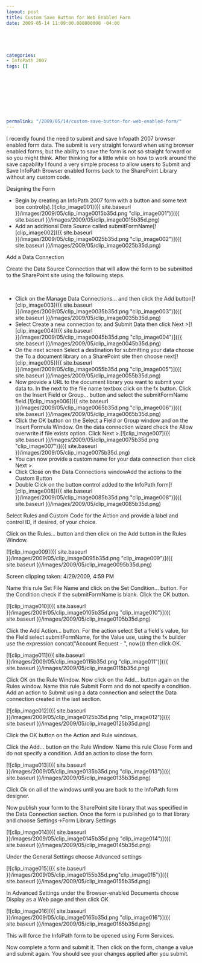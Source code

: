 ```yaml
---
layout: post
title: Custom Save Button for Web Enabled Form
date: 2009-05-14 11:09:00.000000000 -04:00





categories:
- InfoPath 2007
tags: []

  


  
  
  
  
  
permalink: "/2009/05/14/custom-save-button-for-web-enabled-form/"
---
```

I recently found the need to submit and save Infopath 2007 browser enabled form data. The submit is very straight forward when using browser enabled forms, but the ability to save the form is not so straight forward or so you might think. After thinking for a little while on how to work around the save capability I found a very simple process to allow users to Submit and Save InfoPath Browser enabled forms back to the SharePoint Library without any custom code.

Designing the Form

- Begin by creating an InfoPath 2007 form with a button and some text box control(s).[![clip_image001]({{ site.baseurl }}/images/2009/05/clip_image0015b35d.png "clip\_image001")]({{ site.baseurl }}/images/2009/05/clip_image0015b35d.png)
- Add an additional Data Source called submitFormName[![clip_image002]({{ site.baseurl }}/images/2009/05/clip_image0025b35d.png "clip\_image002")]({{ site.baseurl }}/images/2009/05/clip_image0025b35d.png)

Add a Data Connection

Create the Data Source Connection that will allow the form to be submitted to the SharePoint site using the following steps.

&nbsp;

- Click on the Manage Data Connections… and then click the Add button[![clip_image003]({{ site.baseurl }}/images/2009/05/clip_image0035b35d.png "clip\_image003")]({{ site.baseurl }}/images/2009/05/clip_image0035b35d.png)
- Select Create a new connection to: and Submit Data then click Next \>[![clip_image004]({{ site.baseurl }}/images/2009/05/clip_image0045b35d.png "clip\_image004")]({{ site.baseurl }}/images/2009/05/clip_image0045b35d.png)
- On the next screen Select a destination for submitting your data choose the To a document library on a SharePoint site then choose next[![clip_image005]({{ site.baseurl }}/images/2009/05/clip_image0055b35d.png "clip\_image005")]({{ site.baseurl }}/images/2009/05/clip_image0055b35d.png)
- Now provide a URL to the document library you want to submit your data to. In the next to the file name textbox click on the fx button. Click on the Insert Field or Group… button and select the submitFormName field.[![clip_image006]({{ site.baseurl }}/images/2009/05/clip_image0065b35d.png "clip\_image006")]({{ site.baseurl }}/images/2009/05/clip_image0065b35d.png)
- Click the OK button on the Select a Field or Group window and on the Insert Formula Window. On the data connection wizard check the Allow overwrite if file exists option. Click Next \>.[![clip_image007]({{ site.baseurl }}/images/2009/05/clip_image0075b35d.png "clip\_image007")]({{ site.baseurl }}/images/2009/05/clip_image0075b35d.png)
- You can now provide a custom name for your data connection then click Next \>.
- Click Close on the Data Connections windowAdd the actions to the Custom Button
- Double Click on the button control added to the InfoPath form[![clip_image008]({{ site.baseurl }}/images/2009/05/clip_image0085b35d.png "clip\_image008")]({{ site.baseurl }}/images/2009/05/clip_image0085b35d.png)

Select Rules and Custom Code for the Action and provide a label and control ID, if desired, of your choice.

Click on the Rules… button and then click on the Add button in the Rules Window.

[![clip_image009]({{ site.baseurl }}/images/2009/05/clip_image0095b35d.png "clip\_image009")]({{ site.baseurl }}/images/2009/05/clip_image0095b35d.png)

Screen clipping taken: 4/29/2009, 4:59 PM

Name this rule Set File Name and click on the Set Condition… button. For the Condition check if the submitFormName is blank. Click the OK button.

[![clip_image010]({{ site.baseurl }}/images/2009/05/clip_image0105b35d.png "clip\_image010")]({{ site.baseurl }}/images/2009/05/clip_image0105b35d.png)

Click the Add Action… button. For the action select Set a field's value, for the Field select submitFormName, for the Value use, using the fx builder use the expression concat("Account Request - ", now()) then click OK.

[![clip_image011]({{ site.baseurl }}/images/2009/05/clip_image0115b35d.png "clip\_image011")]({{ site.baseurl }}/images/2009/05/clip_image0115b35d.png)

Click OK on the Rule Window. Now click on the Add… button again on the Rules window. Name this rule Submit Form and do not specify a condition. Add an action to Submit using a data connection and select the Data connection created in the last section.

[![clip_image012]({{ site.baseurl }}/images/2009/05/clip_image0125b35d.png "clip\_image012")]({{ site.baseurl }}/images/2009/05/clip_image0125b35d.png)

Click the OK button on the Action and Rule windows.

Click the Add… button on the Rule Window. Name this rule Close Form and do not specify a condition. Add an action to close the form.

[![clip_image013]({{ site.baseurl }}/images/2009/05/clip_image0135b35d.png "clip\_image013")]({{ site.baseurl }}/images/2009/05/clip_image0135b35d.png)

Click Ok on all of the windows until you are back to the InfoPath form designer.

Now publish your form to the SharePoint site library that was specified in the Data Connection section. Once the form is published go to that library and choose Settings-\>Form Library Settings

[![clip_image014]({{ site.baseurl }}/images/2009/05/clip_image0145b35d.png "clip\_image014")]({{ site.baseurl }}/images/2009/05/clip_image0145b35d.png)

Under the General Settings choose Advanced settings

[![clip_image015]({{ site.baseurl }}/images/2009/05/clip_image0155b35d.png"clip\_image015")]({{ site.baseurl }}/images/2009/05/clip_image0155b35d.png)

In Advanced Settings under the Browser-enabled Documents choose Display as a Web page and then click OK

[![clip_image016]({{ site.baseurl }}/images/2009/05/clip_image0165b35d.png "clip\_image016")]({{ site.baseurl }}/images/2009/05/clip_image0165b35d.png)

This will force the InfoPath form to be opened using Form Services.

Now complete a form and submit it. Then click on the form, change a value and submit again. You should see your changes applied after you submit.

